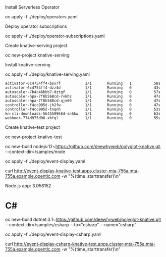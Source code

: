Install Serverless Operator

oc apply -f ./deploy/operators.yaml

Deploy operator subscriptions

oc apply -f ./deploy/operator-subscriptions.yaml

Create knative-serving project

oc new-project knative-serving

Install knative-serving

oc apply -f ./deploy/knative-serving.yaml

```
activator-6c4754ff4-bsvrf           1/1       Running   1          58s
activator-6c4754ff4-dzz4d           1/1       Running   0          43s
autoscaler-7b4c46bbb7-dztqf         1/1       Running   0          57s
autoscaler-hpa-7f8b568cd-7vkhz      1/1       Running   0          47s
autoscaler-hpa-7f8b568cd-qjv69      1/1       Running   0          47s
controller-f4cc995d-jh2fw           1/1       Running   0          47s
controller-f4cc995d-tnqnh           1/1       Running   0          53s
kn-cli-downloads-564559968d-sn6kw   1/1       Running   0          63s
webhook-774d975d98-xhfql            1/1       Running   0          55s
```

Create knative-test project

oc new-project knative-test

oc new-build nodejs:12~https://github.com/deewhyweb/polyglot-knative.git --context-dir=/samples/node

oc apply -f ./deploy/event-display.yaml

curl http://event-display-knative-test.apps.cluster-mta-755a.mta-755a.example.opentlc.com  -w  "%{time_starttransfer}\n"

Node.js app:
3.058152


# C#
 oc new-build dotnet:3.1~https://github.com/deewhyweb/polyglot-knative.git --context-dir=/samples/csharp  --to="csharp" --name="csharp"

 oc apply -f ./deploy/event-display-csharp.yaml

curl  http://event-display-csharp-knative-test.apps.cluster-mta-755a.mta-755a.example.opentlc.com  -w  "%{time_starttransfer}\n"


